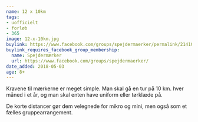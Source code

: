 ```yaml
---
name: 12 x 10km
tags:
- uofficielt
- forløb
- 365
image: 12-x-10km.jpg
buylink: https://www.facebook.com/groups/spejdermaerker/permalink/2141069462791758/
buylink_requires_facebook_group_membership:
  name: Spejdermærker
  url: https://www.facebook.com/groups/spejdermaerker/
date_added: 2018-05-03
age: 8+
---
```

Kravene til mærkerne er meget simple. Man skal gå en tur på 10 km. hver måned i et år, og man skal enten have uniform eller tørklæde på.

De korte distancer gør dem velegnede for mikro og mini, men også som et fælles gruppearrangement.
